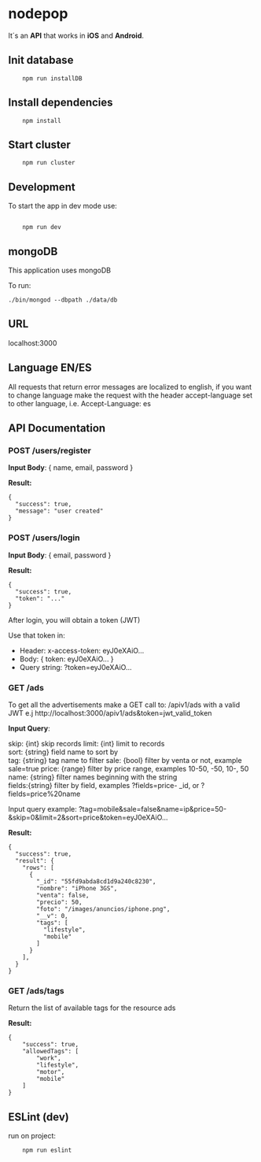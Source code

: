 # nodepop

It´s an **API** that works in **iOS** and **Android**.

## Init database

```shell
    npm run installDB

```

## Install dependencies

```shell
    npm install

```

## Start cluster

```shell
    npm run cluster

```

## Development

To start the app in dev mode use:

```shell

    npm run dev

```

## mongoDB

This application uses mongoDB

To run:

```shell
./bin/mongod --dbpath ./data/db

```

## URL

localhost:3000

## Language EN/ES
All requests that return error messages are localized to english, if you want to 
change language make the request with the header accept-language set to other language, 
i.e. Accept-Language: es 

## API Documentation

### POST /users/register

**Input Body**: { name, email, password }

**Result:** 

    {
      "success": true, 
      "message": "user created"
    }

### POST /users/login

**Input Body**: { email, password }

**Result:** 

    {
      "success": true, 
      "token": "..."
    }

After login, you will obtain a token (JWT)

Use that token in:
- Header: x-access-token: eyJ0eXAiO...
- Body: { token: eyJ0eXAiO... }
- Query string: ?token=eyJ0eXAiO...

### GET /ads

To get all the advertisements make a GET call to: /apiv1/ads with a valid JWT e.j http://localhost:3000/apiv1/ads&token=jwt_valid_token

**Input Query**: 

skip: {int} skip records 
limit: {int} limit to records  
sort: {string} field name to sort by   
tag: {string} tag name to filter 
sale: {bool} filter by venta or not, example sale=true
price: {range} filter by price range, examples 10-50, -50, 10-, 50   
name: {string} filter names beginning with the string  
fields:{string} filter by field, examples ?fields=price- _id, or ?fields=price%20name

Input query example: 
?tag=mobile&sale=false&name=ip&price=50-&skip=0&limit=2&sort=price&token=eyJ0eXAiO...

**Result:** 

    {
      "success": true,
      "result": {
        "rows": [
          {
            "_id": "55fd9abda8cd1d9a240c8230",
            "nombre": "iPhone 3GS",
            "venta": false,
            "precio": 50,
            "foto": "/images/anuncios/iphone.png",
            "__v": 0,
            "tags": [
              "lifestyle",
              "mobile"
            ]
          }
        ],
      }
    }

### GET /ads/tags

Return the list of available tags for the resource ads

**Result:** 

    {
        "success": true,
        "allowedTags": [
            "work",
            "lifestyle",
            "motor",
            "mobile"
        ]
    }

## ESLint (dev)

run on project:

```shell
    npm run eslint
```
